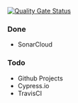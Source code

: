 [![Quality Gate Status](https://sonarcloud.io/api/project_badges/measure?project=angrytongan_sonarcloud-test&metric=alert_status)](https://sonarcloud.io/summary/new_code?id=angrytongan_sonarcloud-test)

### Done

- SonarCloud

### Todo

- Github Projects
- Cypress.io
- TravisCI
